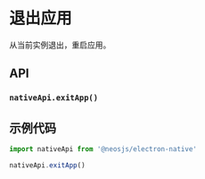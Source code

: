 # 退出应用

从当前实例退出，重启应用。

## API
### `nativeApi.exitApp()`
### 

## 示例代码
```js
import nativeApi from '@neosjs/electron-native'

nativeApi.exitApp()
```
